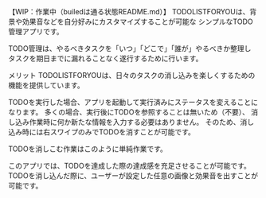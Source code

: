 【WIP：作業中（builedは通る状態README.md）】
TODOLISTFORYOUは、背景や効果音などを自分好みにカスタマイズすることが可能な
シンプルなTODO管理アプリです。


TODO管理は、やるべきタスクを「いつ」「どこで」「誰が」やるべきか整理し
タスクを期日までに漏れることなく遂行するために行います。

メリット
TODOLISTFORYOUは、日々のタスクの消し込みを楽しくするための機能を提供しています。

TODOを実行した場合、アプリを起動して実行済みにステータスを変えることになります。
多くの場合、実行後にTODOを参照することは無いため（不要）、
消し込み作業時に何か新たな情報を入力する必要はありません。
そのため、消し込み時には右スワイプのみでTODOを消すことが可能です。

TODOを消しこむ作業はこのように単純作業です。

このアプリでは、TODOを達成した際の達成感を充足させることが可能です。
TODOを消し込んだ際に、ユーザーが設定した任意の画像と効果音を出すことが可能です。

